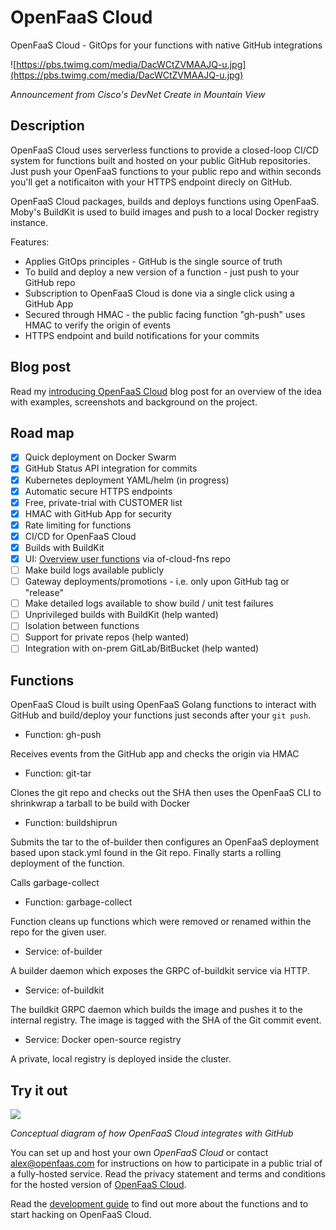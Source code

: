 OpenFaaS Cloud
==============

OpenFaaS Cloud - GitOps for your functions with native GitHub integrations

![https://pbs.twimg.com/media/DacWCtZVMAAJQ-u.jpg](https://pbs.twimg.com/media/DacWCtZVMAAJQ-u.jpg)

*Announcement from Cisco's DevNet Create in Mountain View*

## Description

OpenFaaS Cloud uses serverless functions to provide a closed-loop CI/CD system for functions built and hosted on your public GitHub repositories. Just push your OpenFaaS functions to your public repo and within seconds you'll get a notificaiton with your HTTPS endpoint direcly on GitHub.

OpenFaaS Cloud packages, builds and deploys functions using OpenFaaS. Moby's BuildKit is used to build images and push to a local Docker registry instance.

Features:

* Applies GitOps principles - GitHub is the single source of truth
* To build and deploy a new version of a function - just push to your GitHub repo
* Subscription to OpenFaaS Cloud is done via a single click using a GitHub App
* Secured through HMAC - the public facing function "gh-push" uses HMAC to verify the origin of events
* HTTPS endpoint and build notifications for your commits

## Blog post

Read my [introducing OpenFaaS Cloud](https://blog.alexellis.io/introducing-openfaas-cloud/) blog post for an overview of the idea with examples, screenshots and background on the project.

## Road map

- [x] Quick deployment on Docker Swarm
- [x] GitHub Status API integration for commits
- [x] Kubernetes deployment YAML/helm (in progress)
- [x] Automatic secure HTTPS endpoints
- [x] Free, private-trial with CUSTOMER list
- [x] HMAC with GitHub App for security
- [x] Rate limiting for functions
- [x] CI/CD for OpenFaaS Cloud
- [x] Builds with BuildKit
- [x] UI: [Overview user functions](https://github.com/alexellis/of-cloud-fns) via of-cloud-fns repo
- [ ] Make build logs available publicly
- [ ] Gateway deployments/promotions - i.e. only upon GitHub tag or "release"
- [ ] Make detailed logs available to show build / unit test failures
- [ ] Unprivileged builds with BuildKit (help wanted)
- [ ] Isolation between functions
- [ ] Support for private repos (help wanted)
- [ ] Integration with on-prem GitLab/BitBucket (help wanted)

## Functions

OpenFaaS Cloud is built using OpenFaaS Golang functions to interact with GitHub and build/deploy your functions just seconds after your `git push`.

* Function: gh-push

Receives events from the GitHub app and checks the origin via HMAC

* Function: git-tar

Clones the git repo and checks out the SHA then uses the OpenFaaS CLI to shrinkwrap a tarball to be build with Docker

* Function: buildshiprun

Submits the tar to the of-builder then configures an OpenFaaS deployment based upon stack.yml found in the Git repo. Finally starts a rolling deployment of the function.

Calls garbage-collect

* Function: garbage-collect

Function cleans up functions which were removed or renamed within the repo for the given user.

* Service: of-builder

A builder daemon which exposes the GRPC of-buildkit service via HTTP.

* Service: of-buildkit

The buildkit GRPC daemon which builds the image and pushes it to the internal registry. The image is tagged with the SHA of the Git commit event.

* Service: Docker open-source registry

A private, local registry is deployed inside the cluster.

## Try it out

![](https://pbs.twimg.com/media/DZ7SX6gX4AA5dS7.jpg:large)

*Conceptual diagram of how OpenFaaS Cloud integrates with GitHub*

You can set up and host your own *OpenFaaS Cloud* or contact alex@openfaas.com for instructions on how to participate in a public trial of a fully-hosted service. Read the privacy statement and terms and conditions for the hosted version of [OpenFaaS Cloud](./PRIVACY.md).

Read the [development guide](docs/DEV.md) to find out more about the functions and to start hacking on OpenFaaS Cloud.
